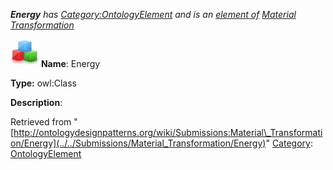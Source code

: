 ___Energy__ has [Category:OntologyElement](../../Category/OntologyElement "Category:OntologyElement") and is an [element of](../../Property/ElementOf "Property:ElementOf") [Material Transformation](../../Submissions/Material_Transformation "Submissions:Material Transformation")_


  




[![Class](../../images/thumb/2/27/Class.gif/45px-Class.gif)](../../Image/Class.gif "Class")
__Name__: Energy 


__Type:__ owl:Class 


__Description__: 





Retrieved from "[http://ontologydesignpatterns.org/wiki/Submissions:Material\_Transformation/Energy](../../Submissions/Material_Transformation/Energy)"
 [Category](http://ontologydesignpatterns.org/wiki/Special:Categories "Special:Categories"): [OntologyElement](../../Category/OntologyElement "Category:OntologyElement")